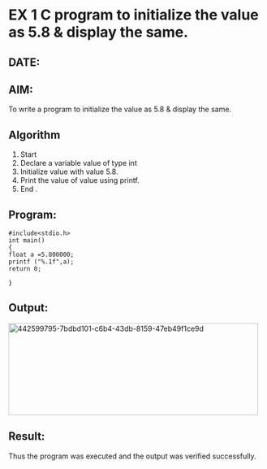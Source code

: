 # EX 1 C program to initialize the value as 5.8 & display the same.
## DATE:
## AIM:
To write a program to initialize the value as 5.8 & display the same.

## Algorithm
1. Start
2. Declare a variable value of type int
3. Initialize value with value 5.8.
4. Print the value of value using printf.
5. End .  

## Program:
```
#include<stdio.h> 
int main() 
{ 
float a =5.800000; 
printf ("%.1f",a); 
return 0; 
 
}
```

## Output:
<img width="492" height="181" alt="442599795-7bdbd101-c6b4-43db-8159-47eb49f1ce9d" src="https://github.com/user-attachments/assets/afa85006-bece-4ae6-a6b2-584511dd1215" />



## Result:
Thus the program was executed and the output was verified successfully.
